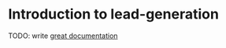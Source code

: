# Introduction to lead-generation

TODO: write [great documentation](http://jacobian.org/writing/great-documentation/what-to-write/)
